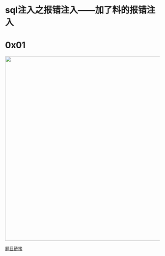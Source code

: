 # sql注入之报错注入——加了料的报错注入

0x01
===
<img src="http://wujiashuaitupiancunchu.oss-cn-shanghai.aliyuncs.com/jupyter_notebook_img/5wspylsy8c8.png" width="600px" />

[题目链接](http://ctf5.shiyanbar.com/web/baocuo/index.php)

```{.python .input}

```
